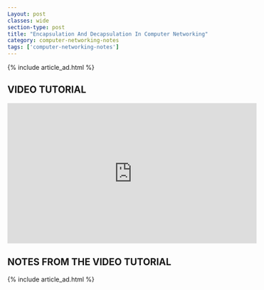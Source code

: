 ```yaml
---
Layout: post
classes: wide
section-type: post
title: "Encapsulation And Decapsulation In Computer Networking"
category: computer-networking-notes
tags: ['computer-networking-notes']
---
```

{% include article_ad.html %}

## VIDEO TUTORIAL

<iframe width="560" height="315" src="https://www.youtube.com/embed/n5zLa587SsE" frameborder="0" allow="accelerometer; autoplay; clipboard-write; encrypted-media; gyroscope; picture-in-picture" allowfullscreen></iframe>

## NOTES FROM THE VIDEO TUTORIAL


{% include article_ad.html %}
